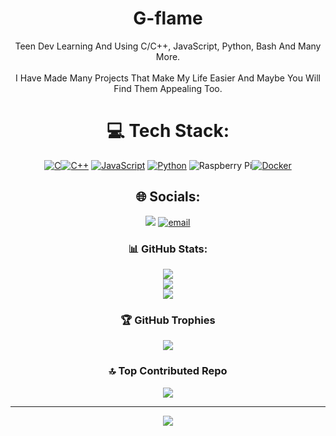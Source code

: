 
<div align="center">
  
#  G-flame 
Teen Dev Learning And Using C/C++, JavaScript, Python, Bash And Many More.<br><br>I Have Made Many Projects That Make My Life Easier And Maybe You Will Find Them Appealing Too.

# 💻 Tech Stack:
[![C](https://img.shields.io/badge/C-00599C?logo=c&logoColor=white)](#)[![C++](https://img.shields.io/badge/C++-%2300599C.svg?logo=c%2B%2B&logoColor=white)](#) [![JavaScript](https://img.shields.io/badge/JavaScript-F7DF1E?logo=javascript&logoColor=000)](#) [![Python](https://img.shields.io/badge/Python-3776AB?logo=python&logoColor=fff)](#) ![Raspberry Pi](https://img.shields.io/badge/-Raspberry_Pi-C51A4A?style=for-the-badge&logo=Raspberry-Pi)[![Docker](https://img.shields.io/badge/Docker-2496ED?logo=docker&logoColor=fff)](#)

## 🌐 Socials:
<img src="https://dcbadge.limes.pink/api/server/https://discord.gg/n89WUuuCsS"> [![email](https://img.shields.io/badge/Email-D14836?logo=gmail&logoColor=white)](mailto:thegreenflame507@gmail.com) 

### 📊 GitHub Stats:
![](https://github-readme-stats.vercel.app/api?username=g-flame&theme=transparent&hide_border=true&include_all_commits=true&count_private=true)<br/>
![](https://github-readme-streak-stats.herokuapp.com/?user=g-flame&theme=transparent&hide_border=true)<br/>
![](https://github-readme-stats.vercel.app/api/top-langs/?username=g-flame&theme=transparent&hide_border=true&include_all_commits=true&count_private=true&layout=compact)

### 🏆 GitHub Trophies
![](https://github-profile-trophy.vercel.app/?username=g-flame&theme=transparent&no-frame=true&no-bg=true&margin-w=4)

### 🔝 Top Contributed Repo
![](https://github-contributor-stats.vercel.app/api?username=g-flame&limit=5&theme=transparent&combine_all_yearly_contributions=true)

---
[![](https://visitcount.itsvg.in/api?id=g-flame&icon=3&color=3)](https://visitcount.itsvg.in)

</div>

